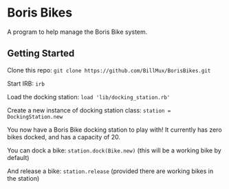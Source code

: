 # Boris Bikes

A program to help manage the Boris Bike system.

## Getting Started

Clone this repo: `git clone https://github.com/BillMux/BorisBikes.git`

Start IRB: `irb`

Load the docking station: `load 'lib/docking_station.rb'`

Create a new instance of docking station class: `station = DockingStation.new`

You now have a Boris Bike docking station to play with! It currently has zero bikes docked, and has a capacity of 20.

You can dock a bike: `station.dock(Bike.new)` (this will be a working bike by default)

And release a bike: `station.release` (provided there are working bikes in the station)
